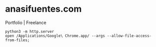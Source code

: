 # anasifuentes.com
Portfolio | Freelance
```
python3 -m http.server
open /Applications/Google\ Chrome.app/ --args --allow-file-access-from-files;
```
